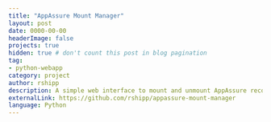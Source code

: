 ```yaml
---
title: "AppAssure Mount Manager"
layout: post
date: 0000-00-00
headerImage: false
projects: true
hidden: true # don't count this post in blog pagination
tag:
- python-webapp
category: project
author: rshipp
description: A simple web interface to mount and unmount AppAssure recovery points.
externalLink: https://github.com/rshipp/appassure-mount-manager
language: Python
---
```

